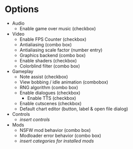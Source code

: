 # Options

- Audio
    - Enable game over music (checkbox)
- Video
    - Enable FPS Counter (checkbox)
    - Antialiasing (combo box)
    - Antialiasing scale factor (number entry)
    - Graphics backend (combo box)
    - Enable shaders (checkbox)
    - Colorblind filter (combo box)
- Gameplay
    - Note assist (checkbox)
    - View bobbing / idle animation (combobox)
    - RNG algorithm (combo box)
    - Enable dialogues (checkbox)
        - Enable TTS (checkbox)
    - Enable cutscenes (checkbox)
    - Default chart editor (button, label & open file dialog)
- Controls
    - *insert controls*
- Mods
    - NSFW mod behavior (combo box)
    - Modloader error behavior (combo box)
    - *insert categories for installed mods*
